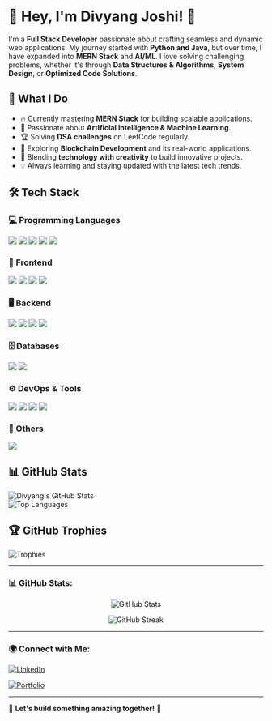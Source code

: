 # 👋 Hey, I'm Divyang Joshi! 🚀  

I'm a **Full Stack Developer** passionate about crafting seamless and dynamic web applications. My journey started with **Python and Java**, but over time, I have expanded into **MERN Stack** and **AI/ML**. I love solving challenging problems, whether it's through **Data Structures & Algorithms**, **System Design**, or **Optimized Code Solutions**.  

## 🚀 What I Do  
- 🔥 Currently mastering **MERN Stack** for building scalable applications.  
- 🧠 Passionate about **Artificial Intelligence & Machine Learning**.  
- 🏆 Solving **DSA challenges** on LeetCode regularly.  
- 🔗 Exploring **Blockchain Development** and its real-world applications.  
- 🎨 Blending **technology with creativity** to build innovative projects.  
- 💡 Always learning and staying updated with the latest tech trends.  

## 🛠 Tech Stack  

### 💻 Programming Languages  
<p align="left">
  <img src="https://img.shields.io/badge/Python-3776AB?style=for-the-badge&logo=python&logoColor=white"/>
  <img src="https://img.shields.io/badge/JavaScript-F7DF1E?style=for-the-badge&logo=javascript&logoColor=black"/>
  <img src="https://img.shields.io/badge/TypeScript-3178C6?style=for-the-badge&logo=typescript&logoColor=white"/>
  <img src="https://img.shields.io/badge/Java-007396?style=for-the-badge&logo=java&logoColor=white"/>
  <img src="https://img.shields.io/badge/C++-00599C?style=for-the-badge&logo=c%2B%2B&logoColor=white"/>
</p>

### 🎨 Frontend  
<p align="left">
  <img src="https://img.shields.io/badge/React-61DAFB?style=for-the-badge&logo=react&logoColor=black"/>
  <img src="https://img.shields.io/badge/Next.js-000000?style=for-the-badge&logo=next.js&logoColor=white"/>
  <img src="https://img.shields.io/badge/TailwindCSS-06B6D4?style=for-the-badge&logo=tailwindcss&logoColor=white"/>
  <img src="https://img.shields.io/badge/Redux-764ABC?style=for-the-badge&logo=redux&logoColor=white"/>
</p>

### 🖥 Backend  
<p align="left">
  <img src="https://img.shields.io/badge/Node.js-339933?style=for-the-badge&logo=node.js&logoColor=white"/>
  <img src="https://img.shields.io/badge/Express.js-000000?style=for-the-badge&logo=express&logoColor=white"/>
  <img src="https://img.shields.io/badge/Django-092E20?style=for-the-badge&logo=django&logoColor=white"/>
  <img src="https://img.shields.io/badge/Flask-000000?style=for-the-badge&logo=flask&logoColor=white"/>
</p>

### 🗄️ Databases  
<p align="left">
  <img src="https://img.shields.io/badge/MongoDB-47A248?style=for-the-badge&logo=mongodb&logoColor=white"/>
  <img src="https://img.shields.io/badge/MySQL-4479A1?style=for-the-badge&logo=mysql&logoColor=white" />
</p>

### ⚙️ DevOps & Tools  
<p align="left">
  <img src="https://img.shields.io/badge/Docker-2496ED?style=for-the-badge&logo=docker&logoColor=white"/>
  <img src="https://img.shields.io/badge/GitHub_Actions-2088FF?style=for-the-badge&logo=github-actions&logoColor=white"/>
  <img src="https://img.shields.io/badge/AWS-232F3E?style=for-the-badge&logo=amazon-aws&logoColor=white"/>
  <img src="https://img.shields.io/badge/Vercel-000000?style=for-the-badge&logo=vercel&logoColor=white"/>
</p>

### 🔗 Others  
<p align="left">
  <img src="https://img.shields.io/badge/Postman-FF6C37?style=for-the-badge&logo=postman&logoColor=white"/>
</p>

## 📊 GitHub Stats  
![Divyang's GitHub Stats](https://github-readme-stats.vercel.app/api?username=DivyangJoshi1&show_icons=true&theme=radical)  
![Top Languages](https://github-readme-stats.vercel.app/api/top-langs/?username=DivyangJoshi1&layout=compact&theme=radical)  

## 🏆 GitHub Trophies  
![Trophies](https://github-profile-trophy.vercel.app/?username=DivyangJoshi1&theme=dracula&no-bg=true&no-frame=true)  


---

### 📊 GitHub Stats:
<p align="center">
  <img src="https://github-readme-stats.vercel.app/api?username=DivyangJoshi1&show_icons=true&theme=radical" alt="GitHub Stats" />
</p>

<p align="center">
  <img src="https://github-readme-streak-stats.herokuapp.com/?user=DivyangJoshi1&theme=radical" alt="GitHub Streak" />
</p>

---

### 🌍 Connect with Me:
[![LinkedIn](https://img.shields.io/badge/LinkedIn-0A66C2?style=for-the-badge&logo=linkedin&logoColor=white)](https://www.linkedin.com/in/divyang-joshi-1a2171239/)

[![Portfolio](https://img.shields.io/badge/Portfolio-FF5722?style=for-the-badge&logo=firefox&logoColor=white)]([https://portfoliodj.netlify.app/])

---

🎯 **Let's build something amazing together!** 🚀
